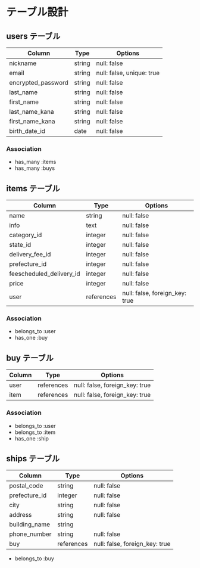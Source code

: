 # テーブル設計

## users テーブル

| Column             | Type    | Options                   |
| ------------------ | ------- | ------------------------- |
| nickname           | string  | null: false               |
| email              | string  | null: false, unique: true |
| encrypted_password | string  | null: false               |
| last_name           | string  | null: false               |
| first_name          | string  | null: false               |
| last_name_kana      | string  | null: false               |
| first_name_kana     | string  | null: false               |
| birth_date_id      | date    | null: false               |

### Association

- has_many :items
- has_many :buys

## items テーブル
 
| Column                   | Type        | Options                        |
| ------------------------ | ----------- | ------------------------------ |
| name                     | string      | null: false                    |
| info                     | text        | null: false                    |
| category_id              | integer     | null: false                    |
| state_id                 | integer     | null: false                    |
| delivery_fee_id          | integer     | null: false                    |
| prefecture_id            | integer     | null: false                    |
| feescheduled_delivery_id | integer     | null: false                    |
| price                    | integer     | null: false                    |
| user                     | references  | null: false, foreign_key: true |

### Association

- belongs_to :user
- has_one :buy

## buy テーブル

| Column               | Type       | Options                        |
| -------------------- | ---------- | ------------------------------ |
| user                 | references | null: false, foreign_key: true |
| item                 | references | null: false, foreign_key: true |

### Association

- belongs_to :user
- belongs_to :item
- has_one :ship

## ships テーブル

| Column        | Type       | Options                        |
| ------------- | ---------- | ------------------------------ |
| postal_code   | string     | null: false                    |
| prefecture_id | integer    | null: false                    |
| city          | string     | null: false                    |
| address       | string     | null: false                    |
| building_name | string     |                                |
| phone_number  | string     | null: false                    |
| buy           | references | null: false, foreign_key: true |

- belongs_to :buy